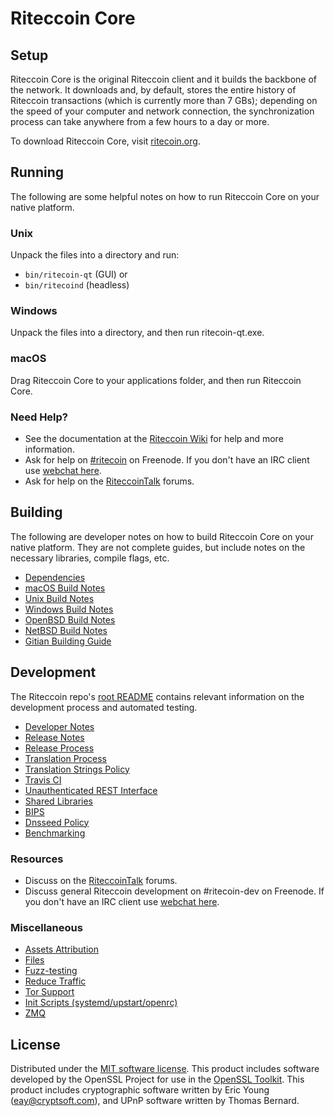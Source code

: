 Riteccoin Core
=============

Setup
---------------------
Riteccoin Core is the original Riteccoin client and it builds the backbone of the network. It downloads and, by default, stores the entire history of Riteccoin transactions (which is currently more than 7 GBs); depending on the speed of your computer and network connection, the synchronization process can take anywhere from a few hours to a day or more.

To download Riteccoin Core, visit [ritecoin.org](https://ritecoin.org).

Running
---------------------
The following are some helpful notes on how to run Riteccoin Core on your native platform.

### Unix

Unpack the files into a directory and run:

- `bin/ritecoin-qt` (GUI) or
- `bin/ritecoind` (headless)

### Windows

Unpack the files into a directory, and then run ritecoin-qt.exe.

### macOS

Drag Riteccoin Core to your applications folder, and then run Riteccoin Core.

### Need Help?

* See the documentation at the [Riteccoin Wiki](https://ritecoin.info/)
for help and more information.
* Ask for help on [#ritecoin](http://webchat.freenode.net?channels=ritecoin) on Freenode. If you don't have an IRC client use [webchat here](http://webchat.freenode.net?channels=ritecoin).
* Ask for help on the [RiteccoinTalk](https://ritecointalk.io/) forums.

Building
---------------------
The following are developer notes on how to build Riteccoin Core on your native platform. They are not complete guides, but include notes on the necessary libraries, compile flags, etc.

- [Dependencies](dependencies.md)
- [macOS Build Notes](build-osx.md)
- [Unix Build Notes](build-unix.md)
- [Windows Build Notes](build-windows.md)
- [OpenBSD Build Notes](build-openbsd.md)
- [NetBSD Build Notes](build-netbsd.md)
- [Gitian Building Guide](gitian-building.md)

Development
---------------------
The Riteccoin repo's [root README](/README.md) contains relevant information on the development process and automated testing.

- [Developer Notes](developer-notes.md)
- [Release Notes](release-notes.md)
- [Release Process](release-process.md)
- [Translation Process](translation_process.md)
- [Translation Strings Policy](translation_strings_policy.md)
- [Travis CI](travis-ci.md)
- [Unauthenticated REST Interface](REST-interface.md)
- [Shared Libraries](shared-libraries.md)
- [BIPS](bips.md)
- [Dnsseed Policy](dnsseed-policy.md)
- [Benchmarking](benchmarking.md)

### Resources
* Discuss on the [RiteccoinTalk](https://ritecointalk.io/) forums.
* Discuss general Riteccoin development on #ritecoin-dev on Freenode. If you don't have an IRC client use [webchat here](http://webchat.freenode.net/?channels=ritecoin-dev).

### Miscellaneous
- [Assets Attribution](assets-attribution.md)
- [Files](files.md)
- [Fuzz-testing](fuzzing.md)
- [Reduce Traffic](reduce-traffic.md)
- [Tor Support](tor.md)
- [Init Scripts (systemd/upstart/openrc)](init.md)
- [ZMQ](zmq.md)

License
---------------------
Distributed under the [MIT software license](/COPYING).
This product includes software developed by the OpenSSL Project for use in the [OpenSSL Toolkit](https://www.openssl.org/). This product includes
cryptographic software written by Eric Young ([eay@cryptsoft.com](mailto:eay@cryptsoft.com)), and UPnP software written by Thomas Bernard.
